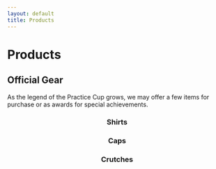 ```yaml
---
layout: default
title: Products
---
```


<h1>Products</h1>

<div class="content-card">
    <h2>Official Gear</h2>
    <p>As the legend of the Practice Cup grows, we may offer a few items for purchase or as awards for special achievements.</p>
    <div class="gallery">
        <div class="content-card">
            <div class="placeholder-image"></div>
            <h3 style="text-align: center;">Shirts</h3>
        </div>
        <div class="content-card">
            <div class="placeholder-image"></div>
            <h3 style="text-align: center;">Caps</h3>
        </div>
        <div class="content-card">
            <div class="placeholder-image"></div>
            <h3 style="text-align: center;">Crutches</h3>
        </div>
    </div>
</div>
